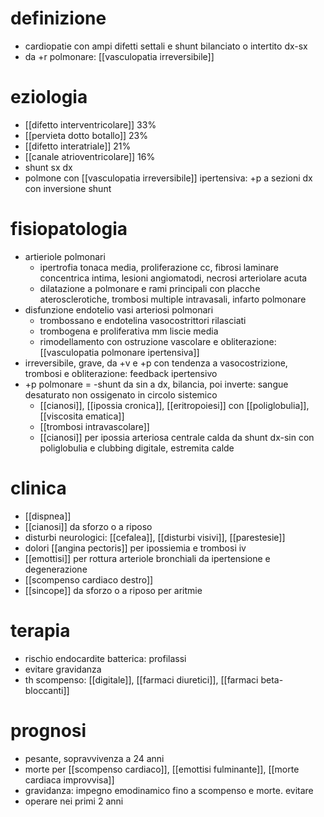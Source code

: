 # definizione
- cardiopatie con ampi difetti settali e shunt bilanciato o intertito dx-sx
- da +r polmonare: [[vasculopatia irreversibile]]

# eziologia
- [[difetto interventricolare]] 33%
- [[pervieta dotto botallo]] 23%
- [[difetto interatriale]] 21%
- [[canale atrioventricolare]] 16%
- shunt sx dx
- polmone con [[vasculopatia irreversibile]] ipertensiva: +p a sezioni dx con inversione shunt

# fisiopatologia
- artieriole polmonari
	- ipertrofia tonaca media, proliferazione cc, fibrosi laminare concentrica intima, lesioni angiomatodi, necrosi arteriolare acuta
	- dilatazione a polmonare e rami principali con placche aterosclerotiche, trombosi multiple intravasali, infarto polmonare
- disfunzione endotelio vasi arteriosi polmonari
	- trombossano e endotelina vasocostrittori rilasciati
	- trombogena e proliferativa mm liscie media
	- rimodellamento con ostruzione vascolare e obliterazione: [[vasculopatia polmonare ipertensiva]]
- irreversibile, grave, da +v e +p con tendenza a vasocostrizione, trombosi e obliterazione: feedback ipertensivo
- +p polmonare = -shunt da sin a dx, bilancia, poi inverte: sangue desaturato non ossigenato in circolo sistemico
	- [[cianosi]], [[ipossia cronica]], [[eritropoiesi]] con [[poliglobulia]], [[viscosita ematica]]
	- [[trombosi intravascolare]]
	- [[cianosi]] per ipossia arteriosa centrale calda da shunt dx-sin con poliglobulia e clubbing digitale, estremita calde

# clinica
- [[dispnea]]
- [[cianosi]] da sforzo o a riposo
- disturbi neurologici: [[cefalea]], [[disturbi visivi]], [[parestesie]]
- dolori [[angina pectoris]] per ipossiemia e trombosi iv
- [[emottisi]] per rottura arteriole bronchiali da ipertensione e degenerazione
- [[scompenso cardiaco destro]]
- [[sincope]] da sforzo o a riposo per aritmie

# terapia
- rischio endocardite batterica: profilassi
- evitare gravidanza
- th scompenso: [[digitale]], [[farmaci diuretici]], [[farmaci beta-bloccanti]]

# prognosi
- pesante, sopravvivenza a 24 anni
- morte per [[scompenso cardiaco]], [[emottisi fulminante]], [[morte cardiaca improvvisa]]
- gravidanza: impegno emodinamico fino a scompenso e morte. evitare
- operare nei primi 2 anni